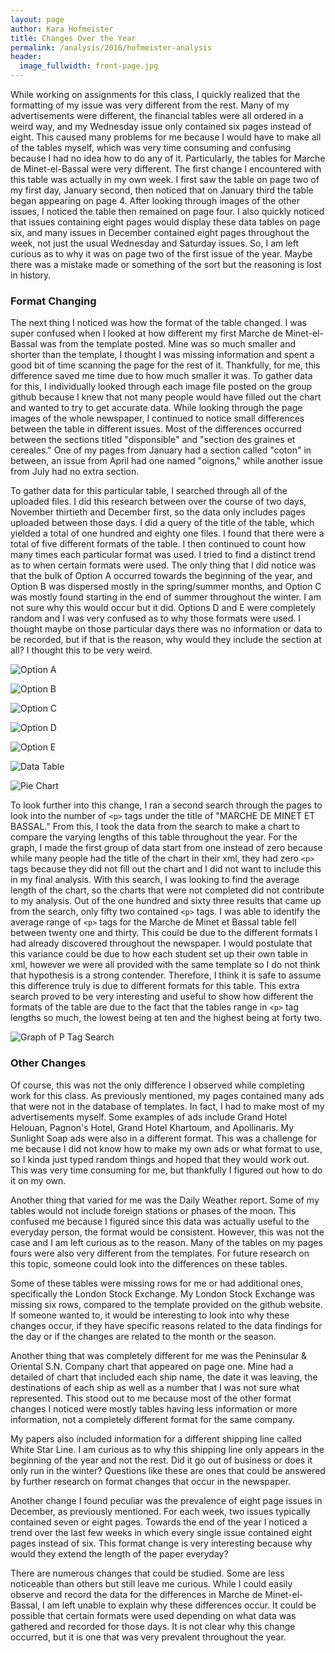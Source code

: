 ```yaml
---
layout: page
author: Kara Hofmeister
title: Changes Over the Year
permalink: /analysis/2016/hofmeister-analysis
header:
  image_fullwidth: front-page.jpg
---
```


While working on assignments for this class, I quickly realized that the formatting of my issue was very different from the rest. Many of my advertisements were different, the financial tables were all ordered in a weird way, and my Wednesday issue only contained six pages instead of eight. This caused many problems for me because I would have to make all of the tables myself, which was very time consuming and confusing because I had no idea how to do any of it. Particularly, the tables for Marche de Minet-el-Bassal were very different. The first change I encountered with this table was actually in my own week. I first saw the table on page two of my first day, January second, then noticed that on January third the table began appearing on page 4. After looking through images of the other issues, I noticed the table then remained on page four. I also quickly noticed that issues containing eight pages would display these data tables on page six, and many issues in December contained eight pages throughout the week, not just the usual Wednesday and Saturday issues. So, I am left curious as to why it was on page two of the first issue of the year. Maybe there was a mistake made or something of the sort but the reasoning is lost in history.

### Format Changing
The next thing I noticed was how the format of the table changed. I was super confused when I looked at how different my first Marche de Minet-el-Bassal was from the template posted. Mine was so much smaller and shorter than the template, I thought I was missing information and spent a good bit of time scanning the page for the rest of it. Thankfully, for me, this difference saved me time due to how much smaller it was. To gather data for this, I individually looked through each image file posted on the group github because I knew that not many people would have filled out the chart and wanted to try to get accurate data. While looking through the page images of the whole newspaper, I continued to notice small differences between the table in different issues. Most of the differences occurred between the sections titled "disponsible" and "section des graines et cereales." One of my pages from January had a section called "coton" in between, an issue from April had one named "oignons," while another issue from July had no extra section.

To gather data for this particular table, I searched through all of the uploaded files. I did this research between over the course of two days, November thirtieth and December first, so the data only includes pages uploaded between those days. I did a query of the title of the table, which yielded a total of one hundred and eighty one files. I found that there were a total of five different formats of the table. I then continued to count how many times each particular format was used. I tried to find a distinct trend as to when certain formats were used. The only thing that I did notice was that the bulk of Option A occurred towards the beginning of the year, and Option B was dispersed mostly in the spring/summer months, and Option C was mostly found starting in the end of summer throughout the winter. I am not sure why this would occur but it did. Options D and E were completely random and I was very confused as to why those formats were used. I thought maybe on those particular days there was no information or data to be recorded, but if that is the reason, why would they include the section at all? I thought this to be very weird.

![Option A](https://github.com/dig-eg-gaz/dig-eg-gaz.github.io/blob/master/images/analysis-images/hofmeister-optionA.png?raw=true "Option A")

![Option B](https://github.com/dig-eg-gaz/dig-eg-gaz.github.io/blob/master/images/analysis-images/hofmeister-optionB.png?raw=true "Option B")

![Option C](https://github.com/dig-eg-gaz/dig-eg-gaz.github.io/blob/master/images/analysis-images/hofmeister-optionC.png?raw=true "Option C")

![Option D](https://github.com/dig-eg-gaz/dig-eg-gaz.github.io/blob/master/images/analysis-images/hofmeister-optionD.png?raw=true "Option D")

![Option E](https://github.com/dig-eg-gaz/dig-eg-gaz.github.io/blob/master/images/analysis-images/hofmeister-OptionE.png?raw=true "Option #")

![Data Table](https://github.com/dig-eg-gaz/dig-eg-gaz.github.io/blob/master/images/analysis-images/hofmeister-datable.png?raw=true)

![Pie Chart](https://github.com/dig-eg-gaz/dig-eg-gaz.github.io/blob/master/images/analysis-images/hofmeister-piechart.png?raw=true)

To look further into this change, I ran a second search through the pages to look into the number of `<p>` tags under the title of "MARCHE DE MINET ET BASSAL." From this, I took the data from the search to make a chart to compare the varying lengths of this table throughout the year. For the graph, I made the first group of data start from one instead of zero because while many people had the title of the chart in their xml, they had zero `<p>` tags because they did not fill out the chart and I did not want to include this in my final analysis. With this search, I was looking to find the average length of the chart, so the charts that were not completed did not contribute to my analysis. Out of the one hundred and sixty three results that came up from the search, only fifty two contained `<p>` tags. I was able to identify the average range of `<p>` tags for the Marche de Minet et Bassal table fell between twenty one and thirty. This could be due to the different formats I had already discovered throughout the newspaper. I would postulate that this variance could be due to how each student set up their own table in xml, however we were all provided with the same template so I do not think that hypothesis is a strong contender. Therefore, I think it is safe to assume this difference truly is due to different formats for this table. This extra search proved to be very interesting and useful to show how different the formats of the table are due to the fact that the tables range in `<p>` tag lengths so much, the lowest being at ten and the highest being at forty two.

![Graph of P Tag Search](https://github.com/dig-eg-gaz/dig-eg-gaz.github.io/blob/master/images/analysis-images/hofmeister-p-tag-graph.png?raw=true)

### Other Changes

Of course, this was not the only difference I observed while completing work for this class. As previously mentioned, my pages contained many ads that were not in the database of templates. In fact, I had to make most of my advertisements myself. Some examples of ads include Grand Hotel Helouan, Pagnon's Hotel, Grand Hotel Khartoum, and Apollinaris. My Sunlight Soap ads were also in a different format. This was a challenge for me because I did not know how to make my own ads or what format to use, so I kinda just typed random things and hoped that they would work out. This was very time consuming for me, but thankfully I figured out how to do it on my own.

Another thing that varied for me was the Daily Weather report. Some of my tables would not include foreign stations or phases of the moon. This confused me because I figured since this data was actually useful to the everyday person, the format would be consistent. However, this was not the case and I am left curious as to the reason. Many of the tables on my pages fours were also very different from the templates. For future research on this topic, someone could look into the differences on these tables.

Some of these tables were missing rows for me or had additional ones, specifically the London Stock Exchange. My London Stock Exchange was missing six rows, compared to the template provided on the github website. If someone wanted to, it would be interesting to look into why these changes occur, if they have specific reasons related to the data findings for the day or if the changes are related to the month or the season.

Another thing that was completely different for me was the Peninsular & Oriental S.N. Company chart that appeared on page one. Mine had a detailed of chart that included each ship name, the date it was leaving, the destinations of each ship as well as a number that I was not sure what represented. This stood out to me because most of the other format changes I noticed were mostly tables having less information or more information, not a completely different format for the same company.

My papers also included information for a different shipping line called White Star Line. I am curious as to why this shipping line only appears in the beginning of the year and not the rest. Did it go out of business or does it only run in the winter? Questions like these are ones that could be answered by further research on format changes that occur in the newspaper.

Another change I found peculiar was the prevalence of eight page issues in December, as previously mentioned. For each week, two issues typically contained seven or eight pages. Towards the end of the year I noticed a trend over the last few weeks in which every single issue contained eight pages instead of six. This format change is very interesting because why would they extend the length of the paper everyday?

There are numerous changes that could be studied. Some are less noticeable than others but still leave me curious. While I could easily observe and record the data for the differences in Marche de Minet-el-Bassal, I am left unable to explain why these differences occur. It could be possible that certain formats were used depending on what data was gathered and recorded for those days. It is not clear why this change occurred, but it is one that was very prevalent throughout the year.
